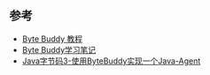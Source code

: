 ## 参考

- [Byte Buddy 教程](https://notes.diguage.com/byte-buddy-tutorial/)
- [Byte Buddy学习笔记](https://blog.gmem.cc/byte-buddy-study-note)
- [Java字节码3-使用ByteBuddy实现一个Java-Agent](https://www.jianshu.com/p/fe1448bf7d31)
